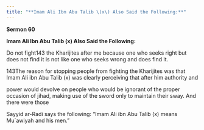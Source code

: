 ```yaml
---
title: "**Imam Ali Ibn Abu Talib \(x\) Also Said the Following:**" 
---
```

**Sermon 60**

**Imam Ali Ibn Abu Talib \(x\) Also Said the Following:**

Do not fight143 the Kharijites after me because one who seeks right but does not find it is not like one who seeks wrong and does find it\.

143The reason for stopping people from fighting the Kharijites was that Imam Ali ibn Abu Talib \(x\) was clearly perceiving that after him authority and

power would devolve on people who would be ignorant of the proper occasion of jihad, making use of the sword only to maintain their sway\. And there were those

<a id="page438"></a>Sayyid ar\-Radi says the following: “Imam Ali ibn Abu Talib \(x\) means Mu\`awiyah and his men\.”

